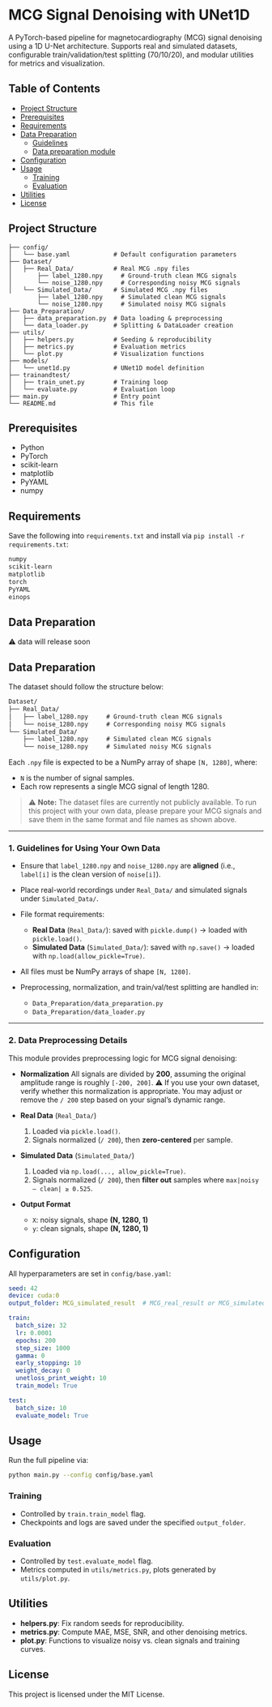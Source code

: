 # MCG Signal Denoising with UNet1D

A PyTorch-based pipeline for magnetocardiography (MCG) signal denoising using a 1D U-Net architecture. Supports real and simulated datasets, configurable train/validation/test splitting (70/10/20), and modular utilities for metrics and visualization.

## Table of Contents

* [Project Structure](#project-structure)
* [Prerequisites](#prerequisites)
* [Requirements](#Requirements)
* [Data Preparation](#data-preparation)
  * [Guidelines](#Guidelines)
  * [Data preparation module](#Data-preparation-module)
* [Configuration](#configuration)
* [Usage](#usage)
  * [Training](#training)
  * [Evaluation](#evaluation)
* [Utilities](#utilities)
* [License](#license)

## Project Structure

```text
├── config/
│   └── base.yaml            # Default configuration parameters
├── Dataset/
│   ├── Real_Data/           # Real MCG .npy files
│       ├── label_1280.npy     # Ground-truth clean MCG signals
│       └── noise_1280.npy     # Corresponding noisy MCG signals
│   └── Simulated_Data/      # Simulated MCG .npy files
        ├── label_1280.npy     # Simulated clean MCG signals
        └── noise_1280.npy     # Simulated noisy MCG signals
├── Data_Preparation/
│   ├── data_preparation.py  # Data loading & preprocessing
│   └── data_loader.py       # Splitting & DataLoader creation
├── utils/
│   ├── helpers.py           # Seeding & reproducibility
│   ├── metrics.py           # Evaluation metrics
│   └── plot.py              # Visualization functions
├── models/
│   └── unet1d.py            # UNet1D model definition
├── trainandtest/
│   ├── train_unet.py        # Training loop
│   └── evaluate.py          # Evaluation loop
├── main.py                  # Entry point
└── README.md                # This file
```

## Prerequisites

* Python
* PyTorch
* scikit-learn
* matplotlib
* PyYAML
* numpy

## Requirements

Save the following into `requirements.txt` and install via `pip install -r requirements.txt`:

```txt
numpy
scikit-learn
matplotlib
torch
PyYAML
einops
```

## Data Preparation

⚠️ data will release soon

## Data Preparation

The dataset should follow the structure below:

```txt
Dataset/
├── Real_Data/
│   ├── label_1280.npy     # Ground-truth clean MCG signals
│   └── noise_1280.npy     # Corresponding noisy MCG signals
└── Simulated_Data/
    ├── label_1280.npy     # Simulated clean MCG signals
    └── noise_1280.npy     # Simulated noisy MCG signals
```

Each `.npy` file is expected to be a NumPy array of shape `[N, 1280]`, where:

* `N` is the number of signal samples.
* Each row represents a single MCG signal of length 1280.

> ⚠️ **Note:** The dataset files are currently not publicly available.
> To run this project with your own data, please prepare your MCG signals and save them in the same format and file names as shown above.

---

### 1. Guidelines for Using Your Own Data

* Ensure that `label_1280.npy` and `noise_1280.npy` are **aligned**
  (i.e., `label[i]` is the clean version of `noise[i]`).
* Place real-world recordings under `Real_Data/` and simulated signals under `Simulated_Data/`.
* File format requirements:

  * **Real Data** (`Real_Data/`): saved with `pickle.dump()` → loaded with `pickle.load()`.
  * **Simulated Data** (`Simulated_Data/`): saved with `np.save()` → loaded with `np.load(allow_pickle=True)`.
* All files must be NumPy arrays of shape `[N, 1280]`.
* Preprocessing, normalization, and train/val/test splitting are handled in:

  * `Data_Preparation/data_preparation.py`
  * `Data_Preparation/data_loader.py`

---

### 2. Data Preprocessing Details

This module provides preprocessing logic for MCG signal denoising:

* **Normalization**
  All signals are divided by **200**, assuming the original amplitude range is roughly `[-200, 200]`.
  ⚠️ If you use your own dataset, verify whether this normalization is appropriate.
  You may adjust or remove the `/ 200` step based on your signal’s dynamic range.

* **Real Data** (`Real_Data/`)

  1. Loaded via `pickle.load()`.
  2. Signals normalized (`/ 200`), then **zero-centered** per sample.

* **Simulated Data** (`Simulated_Data/`)

  1. Loaded via `np.load(..., allow_pickle=True)`.
  2. Signals normalized (`/ 200`), then **filter out** samples
     where `max|noisy – clean| ≥ 0.525`.

* **Output Format**

  * `X`: noisy signals, shape **(N, 1280, 1)**
  * `y`: clean signals, shape **(N, 1280, 1)**



## Configuration

All hyperparameters are set in `config/base.yaml`:

```yaml
seed: 42
device: cuda:0
output_folder: MCG_simulated_result  # MCG_real_result or MCG_simulated_result

train:
  batch_size: 32
  lr: 0.0001
  epochs: 200
  step_size: 1000
  gamma: 0
  early_stopping: 10
  weight_decay: 0
  unetloss_print_weight: 10
  train_model: True

test:
  batch_size: 10
  evaluate_model: True
```

## Usage

Run the full pipeline via:

```bash
python main.py --config config/base.yaml
```

### Training

* Controlled by `train.train_model` flag.
* Checkpoints and logs are saved under the specified `output_folder`.

### Evaluation

* Controlled by `test.evaluate_model` flag.
* Metrics computed in `utils/metrics.py`, plots generated by `utils/plot.py`.

## Utilities

* **helpers.py**: Fix random seeds for reproducibility.
* **metrics.py**: Compute MAE, MSE, SNR, and other denoising metrics.
* **plot.py**: Functions to visualize noisy vs. clean signals and training curves.

## License

This project is licensed under the MIT License.
